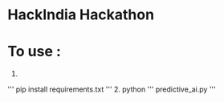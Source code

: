 # HackIndia Hackathon

# To use :
1.
'''
pip install requirements.txt
'''
2. python
'''
predictive_ai.py
'''
